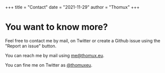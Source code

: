 +++
title = "Contact"
date = "2021-11-29"
author = "Thomux"
+++
# You want to know more?

Feel free to contact me by mail, on Twitter or create a Github issue using the "Report an issue" button.

You can reach me by mail using [me@thomux.eu](mailto:me@thomux.eu).

You can fine me on Twitter as [@thomuxeu](https://twitter.com/thomuxeu).
